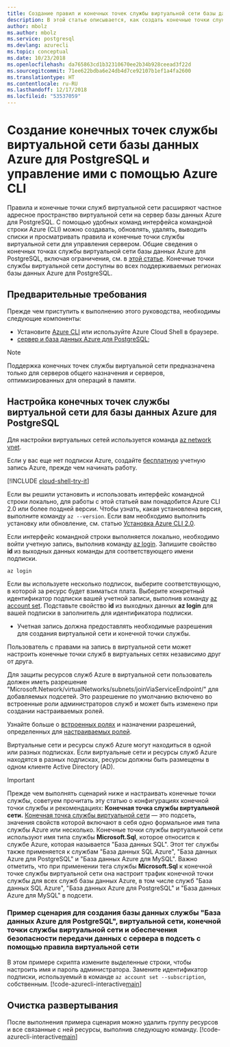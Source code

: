 ```yaml
---
title: Создание правил и конечных точек службы виртуальной сети базы данных Azure для PostgreSQL и управление ими с помощью Azure CLI
description: В этой статье описывается, как создать конечные точки службы виртуальной сети и правила базы данных Azure для PostgreSQL и управлять ими с помощью командной строки Azure CLI.
author: mbolz
ms.author: mbolz
ms.service: postgresql
ms.devlang: azurecli
ms.topic: conceptual
ms.date: 10/23/2018
ms.openlocfilehash: da765863cd1b32310670ee2b34b928ceead3f22d
ms.sourcegitcommit: 71ee622bdba6e24db4d7ce92107b1ef1a4fa2600
ms.translationtype: HT
ms.contentlocale: ru-RU
ms.lasthandoff: 12/17/2018
ms.locfileid: "53537059"
---
```

# <a name="create-and-manage-azure-database-for-postgresql-vnet-service-endpoints-using-azure-cli"></a>Создание конечных точек службы виртуальной сети базы данных Azure для PostgreSQL и управление ими с помощью Azure CLI
Правила и конечные точки служб виртуальной сети расширяют частное адресное пространство виртуальной сети на сервер базы данных Azure для PostgreSQL. С помощью удобных команд интерфейса командной строки Azure (CLI) можно создавать, обновлять, удалять, выводить списки и просматривать правила и конечные точки службы виртуальной сети для управления сервером. Общие сведения о конечных точках службы виртуальной сети базы данных Azure для PostgreSQL, включая ограничения, см. в [этой статье](concepts-data-access-and-security-vnet.md). Конечные точки службы виртуальной сети доступны во всех поддерживаемых регионах базы данных Azure для PostgreSQL.

## <a name="prerequisites"></a>Предварительные требования
Прежде чем приступить к выполнению этого руководства, необходимы следующие компоненты:
- Установите [Azure CLI](/cli/azure/install-azure-cli) или используйте Azure Cloud Shell в браузере.
- [сервер и база данных Azure для PostgreSQL](quickstart-create-server-database-azure-cli.md);

> [!NOTE]
> Поддержка конечных точек службы виртуальной сети предназначена только для серверов общего назначения и серверов, оптимизированных для операций в памяти.

## <a name="configure-vnet-service-endpoints-for-azure-database-for-postgresql"></a>Настройка конечных точек службы виртуальной сети для базы данных Azure для PostgreSQL
Для настройки виртуальных сетей используется команда [az network vnet](https://docs.microsoft.com/cli/azure/network/vnet?view=azure-cli-latest).

Если у вас еще нет подписки Azure, создайте [бесплатную](https://azure.microsoft.com/free/) учетную запись Azure, прежде чем начинать работу.

[!INCLUDE [cloud-shell-try-it](../../includes/cloud-shell-try-it.md)]

Если вы решили установить и использовать интерфейс командной строки локально, для работы с этой статьей вам понадобится Azure CLI 2.0 или более поздней версии. Чтобы узнать, какая установлена версия, выполните команду `az --version`. Если вам необходимо выполнить установку или обновление, см. статью [Установка Azure CLI 2.0](/cli/azure/install-azure-cli). 

Если интерфейс командной строки выполняется локально, необходимо войти учетную запись, выполнив команду [az login](https://docs.microsoft.com/cli/azure/authenticate-azure-cli?view=azure-cli-latest). Запишите свойство **id** из выходных данных команды для соответствующего имени подписки.
```azurecli-interactive
az login
```

Если вы используете несколько подписок, выберите соответствующую, в которой за ресурс будет взиматься плата. Выберите конкретный идентификатор подписки вашей учетной записи, выполнив команду [az account set](https://docs.microsoft.com/cli/azure/account?view=azure-cli-latest#az-account-set). Подставьте свойство **id** из выходных данных **az login** для вашей подписки в заполнитель для идентификатора подписки.

- Учетная запись должна предоставлять необходимые разрешения для создания виртуальной сети и конечной точки службы.

Пользователь с правами на запись в виртуальной сети может настроить конечные точки служб в виртуальных сетях независимо друг от друга.

Для защиты ресурсов служб Azure в виртуальной сети пользователь должен иметь разрешение "Microsoft.Network/virtualNetworks/subnets/joinViaServiceEndpoint/" для добавляемых подсетей. Это разрешение по умолчанию включено во встроенные роли администраторов служб и может быть изменено при создании настраиваемых ролей.

Узнайте больше о [встроенных ролях](https://docs.microsoft.com/azure/active-directory/role-based-access-built-in-roles) и назначении разрешений, определенных для [настраиваемых ролей](https://docs.microsoft.com/azure/active-directory/role-based-access-control-custom-roles).

Виртуальные сети и ресурсы служб Azure могут находиться в одной или разных подписках. Если виртуальные сети и ресурсы служб Azure находятся в разных подписках, ресурсы должны быть размещены в одном клиенте Active Directory (AD).

> [!IMPORTANT]
> Прежде чем выполнять сценарий ниже и настраивать конечные точки службы, советуем прочитать эту статью о конфигурациях конечной точки службы и рекомендациях: **Конечная точка службы виртуальной сети.** [Конечная точка службы виртуальной сети](../virtual-network/virtual-network-service-endpoints-overview.md) — это подсеть, значения свойств которой включают в себя одно формальное имя типа службы Azure или несколько. Конечные точки службы виртуальной сети используют имя типа службы **Microsoft.Sql**, которое относится к службе Azure, которая называется "База данных SQL". Этот тег службы также применяется к службам "База данных SQL Azure", "База данных Azure для PostgreSQL" и "База данных Azure для MySQL". Важно отметить, что при применении тега службы **Microsoft.Sql** к конечной точке службы виртуальной сети она настроит трафик конечной точки службы для всех служб базы данных Azure, в том числе служб "База данных SQL Azure", "База данных Azure для PostgreSQL" и "База данных Azure для MySQL" в подсети. 
> 

### <a name="sample-script-to-create-an-azure-database-for-postgresql-database-create-a-vnet-vnet-service-endpoint-and-secure-the-server-to-the-subnet-with-a-vnet-rule"></a>Пример сценария для создания базы данных службы "База данных Azure для PostgreSQL", виртуальной сети, конечной точки службы виртуальной сети и обеспечения безопасности передачи данных с сервера в подсеть с помощью правила виртуальной сети
В этом примере скрипта измените выделенные строки, чтобы настроить имя и пароль администратора. Замените идентификатор подписки, используемый в команде `az account set --subscription`, собственным.
[!code-azurecli-interactive[main](../../cli_scripts/postgresql/create-postgresql-server-vnet/create-postgresql-server.sh?highlight=5,20 "Create an Azure Database for PostgreSQL, VNet, VNet service endpoint, and VNet rule.")]

## <a name="clean-up-deployment"></a>Очистка развертывания
После выполнения примера сценария можно удалить группу ресурсов и все связанные с ней ресурсы, выполнив следующую команду.
[!code-azurecli-interactive[main](../../cli_scripts/postgresql/create-postgresql-server-vnet/delete-postgresql.sh "Delete the resource group.")]
